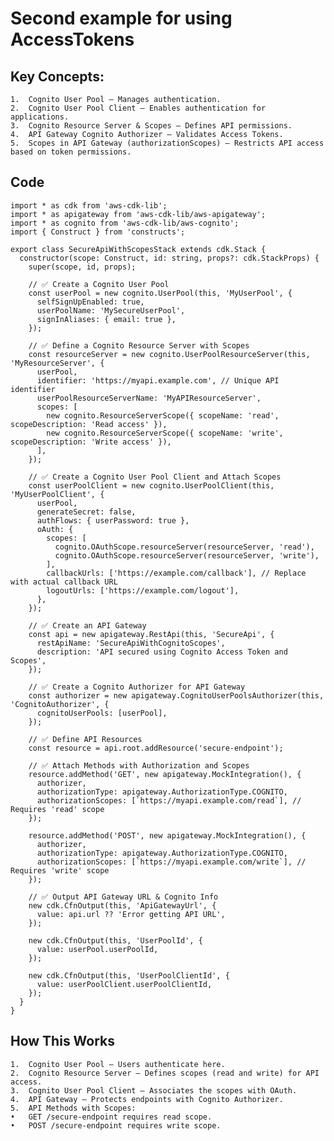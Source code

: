 # Second example for using AccessTokens

## Key Concepts:
	1.	Cognito User Pool – Manages authentication.
	2.	Cognito User Pool Client – Enables authentication for applications.
	3.	Cognito Resource Server & Scopes – Defines API permissions.
	4.	API Gateway Cognito Authorizer – Validates Access Tokens.
	5.	Scopes in API Gateway (authorizationScopes) – Restricts API access based on token permissions.

## Code
```
import * as cdk from 'aws-cdk-lib';
import * as apigateway from 'aws-cdk-lib/aws-apigateway';
import * as cognito from 'aws-cdk-lib/aws-cognito';
import { Construct } from 'constructs';

export class SecureApiWithScopesStack extends cdk.Stack {
  constructor(scope: Construct, id: string, props?: cdk.StackProps) {
    super(scope, id, props);

    // ✅ Create a Cognito User Pool
    const userPool = new cognito.UserPool(this, 'MyUserPool', {
      selfSignUpEnabled: true,
      userPoolName: 'MySecureUserPool',
      signInAliases: { email: true },
    });

    // ✅ Define a Cognito Resource Server with Scopes
    const resourceServer = new cognito.UserPoolResourceServer(this, 'MyResourceServer', {
      userPool,
      identifier: 'https://myapi.example.com', // Unique API identifier
      userPoolResourceServerName: 'MyAPIResourceServer',
      scopes: [
        new cognito.ResourceServerScope({ scopeName: 'read', scopeDescription: 'Read access' }),
        new cognito.ResourceServerScope({ scopeName: 'write', scopeDescription: 'Write access' }),
      ],
    });

    // ✅ Create a Cognito User Pool Client and Attach Scopes
    const userPoolClient = new cognito.UserPoolClient(this, 'MyUserPoolClient', {
      userPool,
      generateSecret: false,
      authFlows: { userPassword: true },
      oAuth: {
        scopes: [
          cognito.OAuthScope.resourceServer(resourceServer, 'read'),
          cognito.OAuthScope.resourceServer(resourceServer, 'write'),
        ],
        callbackUrls: ['https://example.com/callback'], // Replace with actual callback URL
        logoutUrls: ['https://example.com/logout'],
      },
    });

    // ✅ Create an API Gateway
    const api = new apigateway.RestApi(this, 'SecureApi', {
      restApiName: 'SecureApiWithCognitoScopes',
      description: 'API secured using Cognito Access Token and Scopes',
    });

    // ✅ Create a Cognito Authorizer for API Gateway
    const authorizer = new apigateway.CognitoUserPoolsAuthorizer(this, 'CognitoAuthorizer', {
      cognitoUserPools: [userPool],
    });

    // ✅ Define API Resources
    const resource = api.root.addResource('secure-endpoint');

    // ✅ Attach Methods with Authorization and Scopes
    resource.addMethod('GET', new apigateway.MockIntegration(), {
      authorizer,
      authorizationType: apigateway.AuthorizationType.COGNITO,
      authorizationScopes: [`https://myapi.example.com/read`], // Requires 'read' scope
    });

    resource.addMethod('POST', new apigateway.MockIntegration(), {
      authorizer,
      authorizationType: apigateway.AuthorizationType.COGNITO,
      authorizationScopes: [`https://myapi.example.com/write`], // Requires 'write' scope
    });

    // ✅ Output API Gateway URL & Cognito Info
    new cdk.CfnOutput(this, 'ApiGatewayUrl', {
      value: api.url ?? 'Error getting API URL',
    });

    new cdk.CfnOutput(this, 'UserPoolId', {
      value: userPool.userPoolId,
    });

    new cdk.CfnOutput(this, 'UserPoolClientId', {
      value: userPoolClient.userPoolClientId,
    });
  }
}
```

## How This Works
	1.	Cognito User Pool – Users authenticate here.
	2.	Cognito Resource Server – Defines scopes (read and write) for API access.
	3.	Cognito User Pool Client – Associates the scopes with OAuth.
	4.	API Gateway – Protects endpoints with Cognito Authorizer.
	5.	API Methods with Scopes:
	•	GET /secure-endpoint requires read scope.
	•	POST /secure-endpoint requires write scope.


